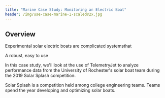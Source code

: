 ```yaml
---
title: "Marine Case Study: Monitoring an Electric Boat"
header: /img/use-case-marine-1-scaled@2x.jpg
---
```


## Overview
Experimental solar electric boats are complicated systemsthat 

A robust, easy to use 

In this case study, we'll look at the use of TelemetryJet to analyze performance data from the University of Rochester's solar boat team during the 2019 Solar Splash competition.

Solar Splash is a competition held among college engineering teams. Teams spend the year developing and optimizing solar boats.